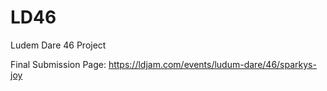# LD46
Ludem Dare 46 Project

Final Submission Page:
https://ldjam.com/events/ludum-dare/46/sparkys-joy
